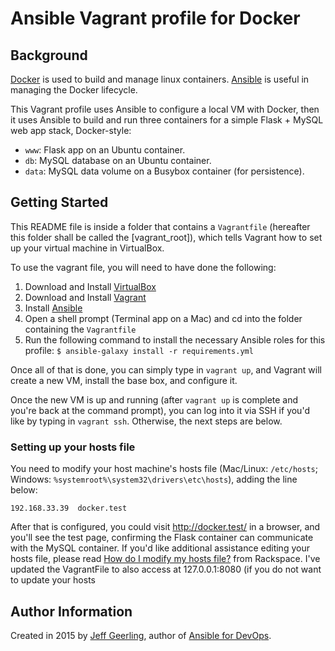 # Ansible Vagrant profile for Docker

## Background

[Docker](https://www.docker.com/) is used to build and manage linux containers. [Ansible](http://www.ansible.com/) is useful in managing the Docker lifecycle.

This Vagrant profile uses Ansible to configure a local VM with Docker, then it uses Ansible to build and run three containers for a simple Flask + MySQL web app stack, Docker-style:

  - `www`: Flask app on an Ubuntu container.
  - `db`: MySQL database on an Ubuntu container.
  - `data`: MySQL data volume on a Busybox container (for persistence).

## Getting Started

This README file is inside a folder that contains a `Vagrantfile` (hereafter this folder shall be called the [vagrant_root]), which tells Vagrant how to set up your virtual machine in VirtualBox.

To use the vagrant file, you will need to have done the following:

  1. Download and Install [VirtualBox](https://www.virtualbox.org/wiki/Downloads)
  2. Download and Install [Vagrant](https://www.vagrantup.com/downloads.html)
  3. Install [Ansible](http://docs.ansible.com/ansible/latest/intro_installation.html)
  4. Open a shell prompt (Terminal app on a Mac) and cd into the folder containing the `Vagrantfile`
  5. Run the following command to install the necessary Ansible roles for this profile: `$ ansible-galaxy install -r requirements.yml`

Once all of that is done, you can simply type in `vagrant up`, and Vagrant will create a new VM, install the base box, and configure it.

Once the new VM is up and running (after `vagrant up` is complete and you're back at the command prompt), you can log into it via SSH if you'd like by typing in `vagrant ssh`. Otherwise, the next steps are below.

### Setting up your hosts file

You need to modify your host machine's hosts file (Mac/Linux: `/etc/hosts`; Windows: `%systemroot%\system32\drivers\etc\hosts`), adding the line below:

    192.168.33.39  docker.test

After that is configured, you could visit http://docker.test/ in a browser, and you'll see the test page, confirming the Flask container can communicate with the MySQL container.
If you'd like additional assistance editing your hosts file, please read [How do I modify my hosts file?](http://www.rackspace.com/knowledge_center/article/how-do-i-modify-my-hosts-file) from Rackspace.
I've updated the VagrantFile to also access at 127.0.0.1:8080 (if you do not want to update your hosts

## Author Information

Created in 2015 by [Jeff Geerling](http://jeffgeerling.com/), author of [Ansible for DevOps](https://www.ansiblefordevops.com/).
